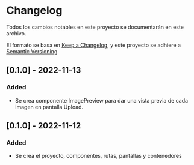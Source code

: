 # Changelog

Todos los cambios notables en este proyecto se documentarán en este archivo.

El formato se basa en [Keep a Changelog](https://keepachangelog.com/en/1.0.0/),
y este proyecto se adhiere a [Semantic Versioning](https://semver.org/spec/v2.0.0.html).

## [0.1.0] - 2022-11-13

### Added

- Se crea componente ImagePreview para dar una vista previa de cada imagen en pantalla Upload.

## [0.1.0] - 2022-11-12

### Added

- Se crea el proyecto, componentes, rutas, pantallas y contenedores
